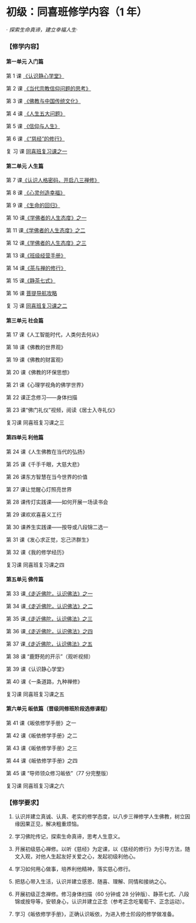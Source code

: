 # 初级：同喜班修学内容（1 年）

_· 探索生命真谛，建立幸福人生·_

### 【修学内容】

#### 第一单元 入门篇

第 1 课 [《认识静心学堂》](/同喜/第1单元信仰篇/01认识静心学堂)

第 2 课 [《当代宗教信仰问题的思考》](/同喜/第1单元信仰篇/02当代宗教信仰问题的思考)

第 3 课 [《佛教与中国传统文化》](/同喜/第1单元信仰篇/03佛教与中国传统文化)

第 4 课 [《人生五大问题》](/同喜/第1单元信仰篇/04人生五大问题)

第 5 课 [《信仰与人生》](/同喜/第1单元信仰篇/05信仰与人生)

第 6 课 [《“慈经”的修行》](/同喜/第1单元信仰篇/06慈经的修习)

复 习 课 [同喜班复习课之一](/同喜/第1单元信仰篇/同喜班复习课之一-辅助材料)

#### 第二单元 人生篇

第 7 课[《认识人格密码，开启八三禅修》](/同喜/第2单元人生篇/07认识人格密码-开启八三禅修)

第 8 课 [《心灵创造幸福》](/同喜/第2单元人生篇/08-心灵创造幸福)

第 9 课 [《生命的回归》](/同喜/第2单元人生篇/09-生命的回归)

第 10 课[《学佛者的人生态度》之一](/同喜/第2单元人生篇/10-学佛者的人生态度之一)

第 11 课[《学佛者的人生态度》之二](/同喜/第2单元人生篇/11-学佛者的人生态度之二)

第 12 课[《学佛者的人生态度》之三](/同喜/第2单元人生篇/12-学佛者的人生态度之三)

第 13 课[《班级经营手册》](/同喜/第2单元人生篇/13-班级经营手册-辅助材料)

第 14 课[《茶与禅的修行》](/同喜/第2单元人生篇/14-茶与禅的修行)

第 15 课[《静茶七式》](/同喜/第2单元人生篇/15-静茶七式-辅助材料)

第 16 课 [菩提导航攻略](/同喜/第2单元人生篇/16-菩提导航攻略-辅助材料)

复 习 课 [同喜班复习课之二](/同喜/第2单元人生篇/同喜班复习课之二-辅助材料)

#### 第三单元 社会篇

第 17 课《人工智能时代，人类何去何从》

第 18 课《佛教的世界观》

第 19 课《佛教的财富观》

第 20 课《佛教的环保思想》

第 21 课《心理学视角的佛学世界》

第 22 课正念修习——身体扫描

第 23 课“佛门礼仪”视频，阅读《居士入寺礼仪》

复习课 同喜班复习课之三

#### 第四单元 利他篇

第 24 课《人生佛教在当代的弘扬》

第 25 课《千手千眼，大慈大悲》

第 26 课东方智慧在当今世界的价值

第 27 课让觉醒心灯照亮世界

第 28 课传灯实践课——如何开展一场读书会

第 29 课欢欢喜喜义工行

第 30 课养生实践课——按导或八段锦二选一

第 31 课《发心求正觉，忘己济群生》

第 32 课《我的修学经历》

复习课 同喜班复习课之四

#### 第五单元 佛传篇

第 33 课[《走近佛陀，认识佛法》之一](/同喜/第5单元佛传篇/走近佛陀认识佛法#第-33-课)

第 34 课[《走近佛陀，认识佛法》之二](/同喜/第5单元佛传篇/走近佛陀认识佛法#第-34-课)

第 35 课[《走近佛陀，认识佛法》之三](/同喜/第5单元佛传篇/走近佛陀认识佛法#第-35-课)

第 36 课[《走近佛陀，认识佛法》之四](/同喜/第5单元佛传篇/走近佛陀认识佛法#第-36-课)

第 37 课[《走近佛陀，认识佛法》之五](/同喜/第5单元佛传篇/走近佛陀认识佛法#第-37-课)

第 38 课 “鹿野苑的开示”（观听视频）

第 39 课《认识静心学堂》

第 40 课《一条道路，九种禅修》

复习课 同喜班复习课之五

#### 第六单元 皈依篇（晋级同修班阶段选修课程）

第 41 课《皈依修学手册》之一

第 42 课《皈依修学手册》之二

第 43 课《皈依修学手册》之三

第 44 课《皈依修学手册》之四

第 45 课 “导师领众修习皈依”（77 分完整版）

复习课 同喜班复习课之六

### 【修学要求】

1. 认识并建立真诚、认真、老实的修学态度，以八步三禅修学人生佛教，树立因缘因果正见，解决粗重烦恼。

2. 学习佛陀传记，探索生命真谛，思考人生意义。

3. 开展初级慈心禅修。以听《慈经》为定课，以《慈经的修行》为引导方法，随文入观，对他人生起友好关爱之心，发起初级利他心。

4. 学习如何用心做事，培养利他精神，落实慈心修行。

5. 把慈心带入生活，认识并建立感恩、随喜、理解、同情和接纳之心。

6. 开展初级正念禅修。修习身体扫描（60 分钟或 28 分钟版）、静茶七式、八段锦或按导等，安顿身心，认识并建立正念（参考正念吃葡萄干、正念运动）。

7. 学习《皈依修学手册》，正确认识皈依，为进入修士阶段的修学做准备。
